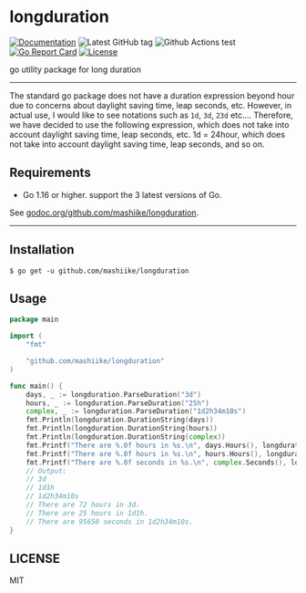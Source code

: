 # longduration

[![Documentation](https://godoc.org/github.com/mashiike/longduration?status.svg)](https://godoc.org/github.com/mashiike/longduration)
![Latest GitHub tag](https://img.shields.io/github/tag/mashiike/longduration.svg)
![Github Actions test](https://github.com/mashiike/longduration/workflows/Test/badge.svg?branch=main)
[![Go Report Card](https://goreportcard.com/badge/mashiike/longduration)](https://goreportcard.com/report/mashiike/longduration)
[![License](https://img.shields.io/badge/license-MIT-blue.svg)](https://github.com/mashiike/longduration/blob/master/LICENSE)

 go utility package for long duration

-----

The standard go package does not have a duration expression beyond hour due to concerns about daylight saving time, leap seconds, etc.
However, in actual use, I would like to see notations such as `1d`, `3d`, `23d` etc.... Therefore, we have decided to use the following expression, which does not take into account daylight saving time, leap seconds, etc.
1d = 24hour, which does not take into account daylight saving time, leap seconds, and so on.

## Requirements
  * Go 1.16 or higher. support the 3 latest versions of Go.


See [godoc.org/github.com/mashiike/longduration](https://godoc.org/github.com/mashiike/longduration).

-----

## Installation

```shell
$ go get -u github.com/mashiike/longduration
```

## Usage

```go
package main

import (
	"fmt"

	"github.com/mashiike/longduration"
)

func main() {
	days, _ := longduration.ParseDuration("3d")
	hours, _ := longduration.ParseDuration("25h")
	complex, _ := longduration.ParseDuration("1d2h34m10s")
	fmt.Println(longduration.DurationString(days))
	fmt.Println(longduration.DurationString(hours))
	fmt.Println(longduration.DurationString(complex))
	fmt.Printf("There are %.0f hours in %s.\n", days.Hours(), longduration.DurationString(days))
	fmt.Printf("There are %.0f hours in %s.\n", hours.Hours(), longduration.DurationString(hours))
	fmt.Printf("There are %.0f seconds in %s.\n", complex.Seconds(), longduration.DurationString(complex))
	// Output:
	// 3d
	// 1d1h
	// 1d2h34m10s
	// There are 72 hours in 3d.
	// There are 25 hours in 1d1h.
	// There are 95650 seconds in 1d2h34m10s.
}
```

## LICENSE

MIT
